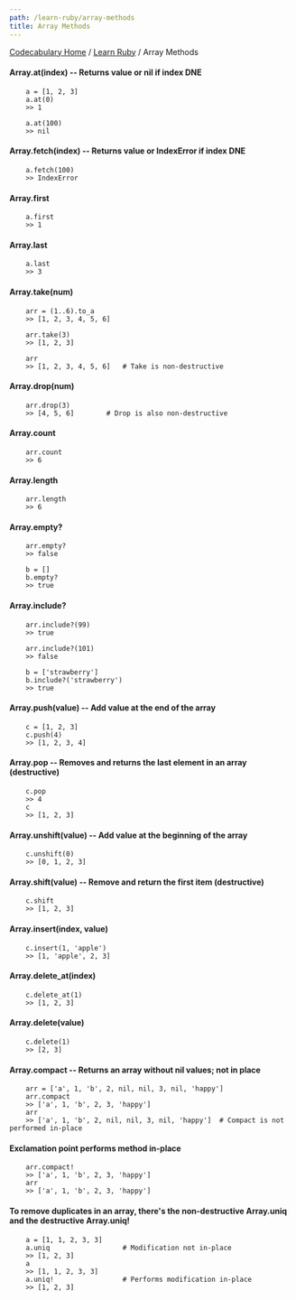 ```yaml
---
path: /learn-ruby/array-methods
title: Array Methods
---
```

[Codecabulary Home](/) / [Learn Ruby](/learn-ruby) / Array Methods

<!-- ---title: Array Methods -->

#### Array.at(index) -- Returns value or nil if index DNE

		a = [1, 2, 3]
		a.at(0)
		>> 1
		
		a.at(100)
		>> nil
		
#### Array.fetch(index) -- Returns value or IndexError if index DNE

		a.fetch(100)
		>> IndexError
		
#### Array.first

		a.first
		>> 1
		
#### Array.last
		
		a.last
		>> 3
		
#### Array.take(num)

		arr = (1..6).to_a
		>> [1, 2, 3, 4, 5, 6]
		
		arr.take(3)
		>> [1, 2, 3]
		
		arr
		>> [1, 2, 3, 4, 5, 6]	# Take is non-destructive

#### Array.drop(num)

		arr.drop(3)
		>> [4, 5, 6] 		# Drop is also non-destructive
		
#### Array.count

		arr.count
		>> 6
		
#### Array.length

		arr.length
		>> 6
		
#### Array.empty?

		arr.empty?
		>> false
		
		b = []
		b.empty?
		>> true
		
#### Array.include?

		arr.include?(99)
		>> true
		
		arr.include?(101)
		>> false
		
		b = ['strawberry']
		b.include?('strawberry')
		>> true
		
#### Array.push(value) -- Add value at the end of the array

		c = [1, 2, 3]
		c.push(4)
		>> [1, 2, 3, 4]
		
#### Array.pop -- Removes and returns the last element in an array (destructive)

		c.pop
		>> 4
		c
		>> [1, 2, 3]
		
#### Array.unshift(value) -- Add value at the beginning of the array

		c.unshift(0)
		>> [0, 1, 2, 3]
		
#### Array.shift(value) -- Remove and return the first item (destructive)

		c.shift
		>> [1, 2, 3]
		
#### Array.insert(index, value)

		c.insert(1, 'apple')
		>> [1, 'apple', 2, 3]
		
#### Array.delete_at(index)

		c.delete_at(1)
		>> [1, 2, 3]
		
#### Array.delete(value)

		c.delete(1)
		>> [2, 3]
		
#### Array.compact -- Returns an array without nil values; not in place

		arr = ['a', 1, 'b', 2, nil, nil, 3, nil, 'happy']
		arr.compact
		>> ['a', 1, 'b', 2, 3, 'happy']
		arr
		>> ['a', 1, 'b', 2, nil, nil, 3, nil, 'happy'] 	# Compact is not performed in-place

#### Exclamation point performs method in-place

		arr.compact!
		>> ['a', 1, 'b', 2, 3, 'happy']
		arr
		>> ['a', 1, 'b', 2, 3, 'happy']
		
#### To remove duplicates in an array, there's the non-destructive Array.uniq and the destructive Array.uniq!

		a = [1, 1, 2, 3, 3]
		a.uniq					# Modification not in-place
		>> [1, 2, 3]
		a
		>> [1, 1, 2, 3, 3]
		a.uniq!					# Performs modification in-place
		>> [1, 2, 3]
